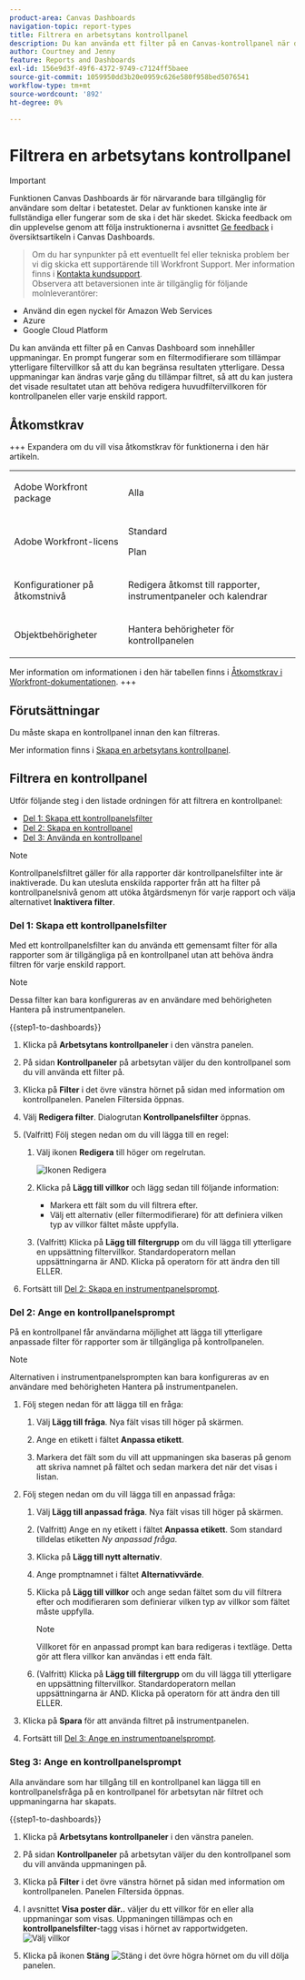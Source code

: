 ```yaml
---
product-area: Canvas Dashboards
navigation-topic: report-types
title: Filtrera en arbetsytans kontrollpanel
description: Du kan använda ett filter på en Canvas-kontrollpanel när den har skapats.
author: Courtney and Jenny
feature: Reports and Dashboards
exl-id: 156e9d3f-49f6-4372-9749-c7124ff5baee
source-git-commit: 1059950dd3b20e0959c626e580f958bed5076541
workflow-type: tm+mt
source-wordcount: '892'
ht-degree: 0%

---
```


# Filtrera en arbetsytans kontrollpanel

>[!IMPORTANT]
>
>Funktionen Canvas Dashboards är för närvarande bara tillgänglig för användare som deltar i betatestet. Delar av funktionen kanske inte är fullständiga eller fungerar som de ska i det här skedet. Skicka feedback om din upplevelse genom att följa instruktionerna i avsnittet [Ge feedback](/help/quicksilver/product-announcements/betas/canvas-dashboards-beta/canvas-dashboards-beta-information.md#provide-feedback) i översiktsartikeln i Canvas Dashboards.<br>
>>Om du har synpunkter på ett eventuellt fel eller tekniska problem ber vi dig skicka ett supportärende till Workfront Support. Mer information finns i [Kontakta kundsupport](/help/quicksilver/workfront-basics/tips-tricks-and-troubleshooting/contact-customer-support.md).<br>
>>Observera att betaversionen inte är tillgänglig för följande molnleverantörer:
>
>* Använd din egen nyckel för Amazon Web Services
>* Azure
>* Google Cloud Platform


Du kan använda ett filter på en Canvas Dashboard som innehåller uppmaningar. En prompt fungerar som en filtermodifierare som tillämpar ytterligare filtervillkor så att du kan begränsa resultaten ytterligare. Dessa uppmaningar kan ändras varje gång du tillämpar filtret, så att du kan justera det visade resultatet utan att behöva redigera huvudfiltervillkoren för kontrollpanelen eller varje enskild rapport.

## Åtkomstkrav

+++ Expandera om du vill visa åtkomstkrav för funktionerna i den här artikeln. 

<table style="table-layout:auto"> 
<col> 
</col> 
<col> 
</col> 
<tbody> 
<tr> 
   <td role="rowheader"><p>Adobe Workfront package</p></td> 
   <td> 
<p>Alla </p> 
   </td> 
<tr> 
 <tr> 
   <td role="rowheader"><p>Adobe Workfront-licens</p></td> 
   <td> 
<p>Standard</p> 
<p>Plan</p> 
   </td> 
   </tr> 
  </tr> 
  <tr> 
   <td role="rowheader"><p>Konfigurationer på åtkomstnivå</p></td> 
   <td><p>Redigera åtkomst till rapporter, instrumentpaneler och kalendrar</p>
  </td> 
  </tr> 
    </tr>  
        <tr> 
   <td role="rowheader"><p>Objektbehörigheter</p></td> 
   <td><p>Hantera behörigheter för kontrollpanelen</p>
  </td> 
  </tr> 
</tbody> 
</table>

Mer information om informationen i den här tabellen finns i [Åtkomstkrav i Workfront-dokumentationen](/help/quicksilver/administration-and-setup/add-users/access-levels-and-object-permissions/access-level-requirements-in-documentation.md).
+++

## Förutsättningar

Du måste skapa en kontrollpanel innan den kan filtreras.

Mer information finns i [Skapa en arbetsytans kontrollpanel](/help/quicksilver/reports-and-dashboards/canvas-dashboards/create-dashboards/create-dashboards.md).

## Filtrera en kontrollpanel

Utför följande steg i den listade ordningen för att filtrera en kontrollpanel:

* [Del 1: Skapa ett kontrollpanelsfilter](#part-1-create-a-dashboard-filter)
* [Del 2: Skapa en kontrollpanel](#part-2-define-a-dashboard-prompt)
* [Del 3: Använda en kontrollpanel](#step-3-apply-a-dashboard-prompt)

>[!NOTE]
>
>Kontrollpanelsfiltret gäller för alla rapporter där kontrollpanelsfilter inte är inaktiverade.  Du kan utesluta enskilda rapporter från att ha filter på kontrollpanelsnivå genom att utöka åtgärdsmenyn för varje rapport och välja alternativet **Inaktivera filter**.


### Del 1: Skapa ett kontrollpanelsfilter

Med ett kontrollpanelsfilter kan du använda ett gemensamt filter för alla rapporter som är tillgängliga på en kontrollpanel utan att behöva ändra filtren för varje enskild rapport.

>[!NOTE]
>
>Dessa filter kan bara konfigureras av en användare med behörigheten Hantera på instrumentpanelen.


{{step1-to-dashboards}}

1. Klicka på **Arbetsytans kontrollpaneler** i den vänstra panelen.

1. På sidan **Kontrollpaneler** på arbetsytan väljer du den kontrollpanel som du vill använda ett filter på.

1. Klicka på **Filter** i det övre vänstra hörnet på sidan med information om kontrollpanelen. Panelen Filtersida öppnas.

1. Välj **Redigera filter**. Dialogrutan **Kontrollpanelsfilter** öppnas.

1. (Valfritt) Följ stegen nedan om du vill lägga till en regel:

   1. Välj ikonen **Redigera** till höger om regelrutan.

      ![Ikonen Redigera](assets/edit-icon.png)

   1. Klicka på **Lägg till villkor** och lägg sedan till följande information:
      * Markera ett fält som du vill filtrera efter.
      * Välj ett alternativ (eller filtermodifierare) för att definiera vilken typ av villkor fältet måste uppfylla.

   1. (Valfritt) Klicka på **Lägg till filtergrupp** om du vill lägga till ytterligare en uppsättning filtervillkor. Standardoperatorn mellan uppsättningarna är AND. Klicka på operatorn för att ändra den till ELLER.

1. Fortsätt till [Del 2: Skapa en instrumentpanelsprompt](#part-2-define-a-dashboard-prompt).


### Del 2: Ange en kontrollpanelsprompt

På en kontrollpanel får användarna möjlighet att lägga till ytterligare anpassade filter för rapporter som är tillgängliga på kontrollpanelen.

>[!NOTE]
>
>Alternativen i instrumentpanelsprompten kan bara konfigureras av en användare med behörigheten Hantera på instrumentpanelen.

1. Följ stegen nedan för att lägga till en fråga:

   1. Välj **Lägg till fråga**. Nya fält visas till höger på skärmen.

   1. Ange en etikett i fältet **Anpassa etikett**.

   1. Markera det fält som du vill att uppmaningen ska baseras på genom att skriva namnet på fältet och sedan markera det när det visas i listan. 

1. Följ stegen nedan om du vill lägga till en anpassad fråga:

   1. Välj **Lägg till anpassad fråga**. Nya fält visas till höger på skärmen.

   1. (Valfritt) Ange en ny etikett i fältet **Anpassa etikett**. Som standard tilldelas etiketten *Ny anpassad fråga*.

   1. Klicka på **Lägg till nytt alternativ**.

   1. Ange promptnamnet i fältet **Alternativvärde**.

   1. Klicka på **Lägg till villkor** och ange sedan fältet som du vill filtrera efter och modifieraren som definierar vilken typ av villkor som fältet måste uppfylla.

      >[!NOTE]
      >
      >Villkoret för en anpassad prompt kan bara redigeras i textläge. Detta gör att flera villkor kan användas i ett enda fält.


   1. (Valfritt) Klicka på **Lägg till filtergrupp** om du vill lägga till ytterligare en uppsättning filtervillkor. Standardoperatorn mellan uppsättningarna är AND. Klicka på operatorn för att ändra den till ELLER.

1. Klicka på **Spara** för att använda filtret på instrumentpanelen.

1. Fortsätt till [Del 3: Ange en instrumentpanelsprompt](#step-3-apply-a-dashboard-prompt).

### Steg 3: Ange en kontrollpanelsprompt

Alla användare som har tillgång till en kontrollpanel kan lägga till en kontrollpanelsfråga på en kontrollpanel för arbetsytan när filtret och uppmaningarna har skapats.

{{step1-to-dashboards}}

1. Klicka på **Arbetsytans kontrollpaneler** i den vänstra panelen.

1. På sidan **Kontrollpaneler** på arbetsytan väljer du den kontrollpanel som du vill använda uppmaningen på.

1. Klicka på **Filter** i det övre vänstra hörnet på sidan med information om kontrollpanelen. Panelen Filtersida öppnas.

1. I avsnittet **Visa poster där..** väljer du ett villkor för en eller alla uppmaningar som visas. Uppmaningen tillämpas och en **kontrollpanelsfilter**-tagg visas i hörnet av rapportwidgeten.
   ![Välj villkor](assets/prompts-list.png)

1. Klicka på ikonen **Stäng** ![Stäng ](assets/close-icon.png) i det övre högra hörnet om du vill dölja panelen.
